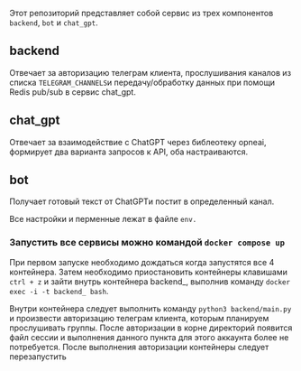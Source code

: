 Этот репозиторий представляет собой сервис из трех компонентов `backend`, `bot` и `chat_gpt`.

## **backend**

Отвечает за авторизацию телеграм клиента, прослушивания каналов из списка `TELEGRAM_CHANNELS`и передачу/обработку данных при помощи Redis pub/sub в сервис chat_gpt.

## **chat_gpt** 

Отвечает за взаимодействие с ChatGPT через библеотеку opneai, формирует два варианта запросов к API, оба настраиваются. 

## **bot** 

Получает готовый текст от ChatGPTи постит в определенный канал. 

Все настройки и перменные лежат в файле  `env.`

### Запустить все сервисы можно командой `docker compose up`
При первом запуске необходимо дождаться когда запустятся все 4 контейнера. Затем необходимо приостановить контейнеры клавишами `ctrl + z` и зайти внутрь контейнера backend_,
выполнив команду `docker exec -i -t backend_ bash`. 

Внутри контейнера следует выполнить команду `python3 backend/main.py` и произвести авторизацию телеграм клиента, которым планируем прослушивать группы. После авторизации в корне директорий появится файл сессии и выполнения данного пункта для этого аккаунта более не потребуется. После выполнения авторизации контейнеры следует перезапустить
